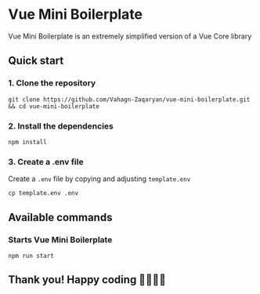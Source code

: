 # Vue Mini Boilerplate

Vue Mini Boilerplate is an extremely simplified version of a Vue Core library

## Quick start

### 1. Clone the repository

```shell
git clone https://github.com/Vahagn-Zaqaryan/vue-mini-boilerplate.git && cd vue-mini-boilerplate
```

### 2. Install the dependencies

```shell
npm install
```

### 3. Create a .env file

Create a `.env` file by copying and adjusting `template.env`

```shell
cp template.env .env
```

## Available commands

### Starts Vue Mini Boilerplate

```shell
npm run start
```

## Thank you! Happy coding 👩‍💻👨‍💻
